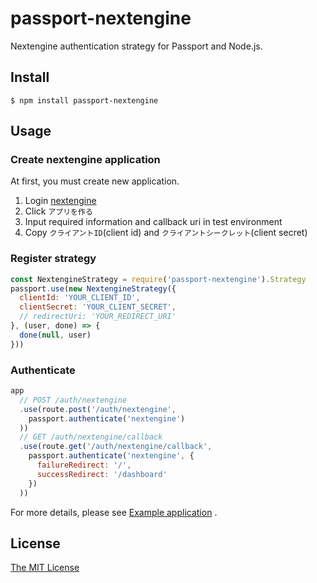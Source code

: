 # passport-nextengine

Nextengine authentication strategy for Passport and Node.js.

## Install

    $ npm install passport-nextengine

## Usage

### Create nextengine application

At first, you must create new application.  

1. Login [nextengine](https://base.next-engine.org)
1. Click `アプリを作る`
1. Input required information and callback uri in test environment
1. Copy `クライアントID`(client id) and `クライアントシークレット`(client secret)

### Register strategy

```js
const NextengineStrategy = require('passport-nextengine').Strategy
passport.use(new NextengineStrategy({
  clientId: 'YOUR_CLIENT_ID',
  clientSecret: 'YOUR_CLIENT_SECRET',
  // redirectUri: 'YOUR_REDIRECT_URI'
}, (user, done) => {
  done(null, user)
}))
```

### Authenticate

```js
app
  // POST /auth/nextengine
  .use(route.post('/auth/nextengine',
    passport.authenticate('nextengine')
  ))
  // GET /auth/nextengine/callback
  .use(route.get('/auth/nextengine/callback',
    passport.authenticate('nextengine', {
      failureRedirect: '/',
      successRedirect: '/dashboard'
    })
  ))
```

For more details, please see [Example application](https://github.com/Leko/passport-nextengine/blob/master/examples/README.md) .

## License

[The MIT License](http://opensource.org/licenses/MIT)
